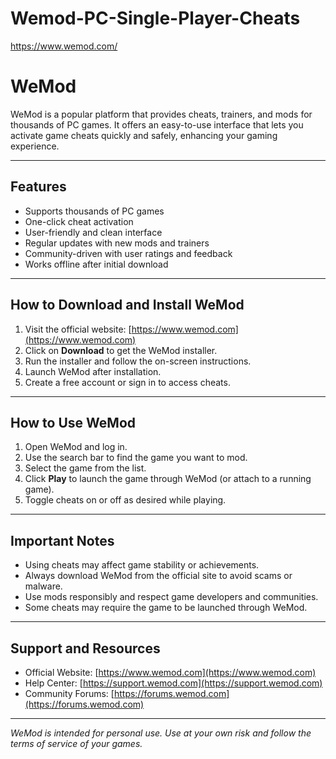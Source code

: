 # Wemod-PC-Single-Player-Cheats
https://www.wemod.com/


# WeMod

WeMod is a popular platform that provides cheats, trainers, and mods for thousands of PC games. It offers an easy-to-use interface that lets you activate game cheats quickly and safely, enhancing your gaming experience.

---

## Features

- Supports thousands of PC games
- One-click cheat activation
- User-friendly and clean interface
- Regular updates with new mods and trainers
- Community-driven with user ratings and feedback
- Works offline after initial download

---

## How to Download and Install WeMod

1. Visit the official website: [https://www.wemod.com](https://www.wemod.com)
2. Click on **Download** to get the WeMod installer.
3. Run the installer and follow the on-screen instructions.
4. Launch WeMod after installation.
5. Create a free account or sign in to access cheats.

---

## How to Use WeMod

1. Open WeMod and log in.
2. Use the search bar to find the game you want to mod.
3. Select the game from the list.
4. Click **Play** to launch the game through WeMod (or attach to a running game).
5. Toggle cheats on or off as desired while playing.

---

## Important Notes

- Using cheats may affect game stability or achievements.
- Always download WeMod from the official site to avoid scams or malware.
- Use mods responsibly and respect game developers and communities.
- Some cheats may require the game to be launched through WeMod.

---

## Support and Resources

- Official Website: [https://www.wemod.com](https://www.wemod.com)
- Help Center: [https://support.wemod.com](https://support.wemod.com)
- Community Forums: [https://forums.wemod.com](https://forums.wemod.com)

---

*WeMod is intended for personal use. Use at your own risk and follow the terms of service of your games.*
